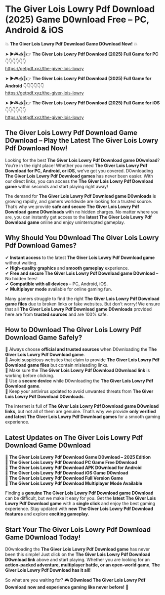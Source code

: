 # The Giver Lois Lowry Pdf Download (2025) Game D0wnload Free – PC, Android & iOS

💥 **The Giver Lois Lowry Pdf Download Game D0wnload Now!** 💥  

➤ ►🎮📥📱👉 **The Giver Lois Lowry Pdf Download (2025) Full Game for PC** 👇👇👇👇👇👇  
https://getpdf.xyz/the-giver-lois-lowry  

➤ ►🎮📥📱👉 **The Giver Lois Lowry Pdf Download (2025) Full Game for Android** 👇👇👇👇👇👇  
https://getpdf.xyz/the-giver-lois-lowry  

➤ ►🎮📥📱👉 **The Giver Lois Lowry Pdf Download (2025) Full Game for iOS** 👇👇👇👇👇👇  
https://getpdf.xyz/the-giver-lois-lowry  

## The Giver Lois Lowry Pdf Download Game D0wnload – Play the Latest The Giver Lois Lowry Pdf Download Now!

Looking for the best **The Giver Lois Lowry Pdf Download game D0wnload**? You’re in the right place! Whether you need **The Giver Lois Lowry Pdf Download for PC, Android, or iOS**, we’ve got you covered. D0wnloading **The Giver Lois Lowry Pdf Download games** has never been easier. With our direct links, you can access the **The Giver Lois Lowry Pdf Download game** within seconds and start playing right away!  

The demand for **The Giver Lois Lowry Pdf Download game D0wnloads** is growing rapidly, and gamers worldwide are looking for a trusted source. That’s why we provide **safe and secure The Giver Lois Lowry Pdf Download game D0wnloads** with no hidden charges. No matter where you are, you can instantly get access to the **latest The Giver Lois Lowry Pdf Download game** online and enjoy uninterrupted gameplay.  

## **Why Should You D0wnload The Giver Lois Lowry Pdf Download Games?**  

✔ **Instant access** to the latest **The Giver Lois Lowry Pdf Download game** without waiting.  
✔ **High-quality graphics** and **smooth gameplay** experience.  
✔ **Free and secure The Giver Lois Lowry Pdf Download game D0wnload** – No hidden fees!  
✔ **Compatible with all devices** – PC, Android, iOS.  
✔ **Multiplayer mode** available for online gaming fun.  

Many gamers struggle to find the right **The Giver Lois Lowry Pdf Download game files** due to broken links or fake websites. But don’t worry! We ensure that all **The Giver Lois Lowry Pdf Download game D0wnloads** provided here are from **trusted sources** and are 100% safe.  

## **How to D0wnload The Giver Lois Lowry Pdf Download Game Safely?**  

📌 Always choose **official and trusted sources** when D0wnloading the **The Giver Lois Lowry Pdf Download game**.  
📌 Avoid suspicious websites that claim to provide **The Giver Lois Lowry Pdf Download game files** but contain misleading links.  
📌 Make sure the **The Giver Lois Lowry Pdf Download D0wnload link** is working before clicking.  
📌 Use a **secure device** while D0wnloading the **The Giver Lois Lowry Pdf Download game**.  
📌 Keep your antivirus updated to avoid unwanted threats from **The Giver Lois Lowry Pdf Download D0wnloads**.  

The internet is full of **The Giver Lois Lowry Pdf Download game D0wnload links**, but not all of them are genuine. That’s why we provide **only verified and latest The Giver Lois Lowry Pdf Download games** for a smooth gaming experience.  

## **Latest Updates on The Giver Lois Lowry Pdf Download Game D0wnload**  

🔹 **The Giver Lois Lowry Pdf Download Game D0wnload – 2025 Edition**  
🔹 **The Giver Lois Lowry Pdf Download PC Game Free D0wnload**  
🔹 **The Giver Lois Lowry Pdf Download APK D0wnload for Android**  
🔹 **The Giver Lois Lowry Pdf Download iOS Game D0wnload**  
🔹 **The Giver Lois Lowry Pdf Download Full Version Game**  
🔹 **The Giver Lois Lowry Pdf Download Multiplayer Mode Available**  

Finding a **genuine The Giver Lois Lowry Pdf Download game D0wnload** can be difficult, but we make it easy for you. Get the **latest The Giver Lois Lowry Pdf Download game** with a **single click** and enjoy the best gaming experience. Stay updated with **new The Giver Lois Lowry Pdf Download features** and explore **exciting gameplay**.  

## **Start Your The Giver Lois Lowry Pdf Download Game D0wnload Today!**  

D0wnloading the **The Giver Lois Lowry Pdf Download game** has never been this simple! Just click on the **The Giver Lois Lowry Pdf Download D0wnload link** above and start playing. Whether you are looking for an **action-packed adventure, multiplayer battle, or an open-world game**, **The Giver Lois Lowry Pdf Download has it all!**  

So what are you waiting for? 🎮 **D0wnload The Giver Lois Lowry Pdf Download now and experience gaming like never before!** 🚀  